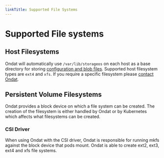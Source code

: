 ```yaml
---
linkTitle: Supported File Systems
---
```


# Supported File systems

## Host Filesystems

Ondat will automatically use `/var/lib/storageos` on each host as a base
directory for storing [configuration and blob files](/docs/concepts/volumes#blob-files). 
Supported host filesystem types
are `ext4` and `xfs`. If you require a specific filesystem please [contact
Ondat](/docs/support/contactus).

## Persistent Volume Filesystems

Ondat provides a block device on which a file system can be created. The
creation of the filesystem is either handled by Ondat or by Kubernetes
which affects what filesystems can be created.

### CSI Driver

When using Ondat with the CSI driver, Ondat is responsible for running
mkfs against the block device that pods mount. Ondat is able to create
ext2, ext3, ext4 and xfs file systems.

